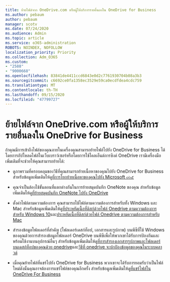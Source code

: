 ```yaml
---
title: ย้ายไฟล์จาก OneDrive.com หรือผู้ให้บริการรายอื่นลงใน OneDrive for Business
ms.author: pebaum
author: pebaum
manager: scotv
ms.date: 07/24/2020
ms.audience: Admin
ms.topic: article
ms.service: o365-administration
ROBOTS: NOINDEX, NOFOLLOW
localization_priority: Priority
ms.collection: Adm_O365
ms.custom:
- "2588"
- "9000668"
ms.openlocfilehash: 83841de4411ccd6843e0d2c7761930704b08a3b3
ms.sourcegitcommit: c6692ce0fa1358ec3529e59ca0ecdfdea4cdc759
ms.translationtype: MT
ms.contentlocale: th-TH
ms.lasthandoff: 09/15/2020
ms.locfileid: "47799727"
---
```

# <a name="move-files-from-onedrivecom-or-another-provider-into-onedrive-for-business"></a>ย้ายไฟล์จาก OneDrive.com หรือผู้ให้บริการรายอื่นลงใน OneDrive for Business

ถ้าคุณมีการเข้าถึงไฟล์ของคุณภายในเครื่องคุณสามารถย้ายไฟล์ไปยัง OneDrive for Business ได้โดยการอัปโหลดไฟล์ในเว็บเบราว์เซอร์หรือโดยการใช้ไคลเอ็นต์การซิงค์ OneDrive เรามีเครื่องมือเพิ่มเติมที่จะช่วยให้คุณสามารถย้ายได้:

- ดูภาพรวมที่ครอบคลุมของวิธีที่คุณสามารถย้ายเนื้อหาของคุณไปยัง OneDrive for Business สำหรับข้อมูลเพิ่มเติมให้ดู[ที่การโยกย้ายเนื้อหาของคุณไปยัง Microsoft ๓๖๕](https://docs.microsoft.com/sharepointmigration/migrate-to-sharepoint-online)
- คุณจำเป็นต้องใช้ขั้นตอนที่แตกต่างกันในการย้ายสมุดบันทึก OneNote ของคุณ สำหรับข้อมูลเพิ่มเติมให้ดู[ที่ย้ายสมุดบันทึก OneNote ไปยัง OneDrive](https://support.office.com/article/move-a-onenote-notebook-to-onedrive-0af0a141-0bdf-49ab-9e50-45dbcca44082)
    
- ตั้งค่าไฟล์ตามความต้องการ คุณสามารถใช้ไฟล์ตามความต้องการสำหรับทั้ง Windows และ Mac สำหรับข้อมูลเพิ่มเติมให้ดู[ที่ประหยัดเนื้อที่ดิสก์ด้วยไฟล์ Onedrive ตามความต้องการสำหรับ Windows 10](https://support.office.com/article/Save-disk-space-with-OneDrive-Files-On-Demand-for-Windows-10-0e6860d3-d9f3-4971-b321-7092438fb38e)และ[ประหยัดเนื้อที่ดิสก์ด้วยไฟล์ Onedrive ตามความต้องการสำหรับ Mac](https://support.office.com/article/Save-disk-space-with-OneDrive-Files-On-Demand-for-Mac-529f6d53-e572-4922-a585-e7a318c135f0)
- สำรองข้อมูลโฟลเดอร์ที่สำคัญ (โฟลเดอร์เดสก์ท็อป, เอกสารและรูปภาพ) บนพีซีที่ใช้ Windows ของคุณด้วยการสำรองข้อมูลโฟลเดอร์ OneDrive บนพีซีเพื่อให้พวกเขาได้รับการป้องกันและพร้อมใช้งานบนอุปกรณ์อื่นๆ สำหรับข้อมูลเพิ่มเติมให้ดู[ที่การสำรองเอกสารรูปภาพและโฟลเดอร์บนเดสก์ท็อปของคุณด้วย onedrive](https://support.office.com/article/back-up-your-documents-pictures-and-desktop-folders-with-onedrive-d61a7930-a6fb-4b95-b28a-6552e77c3057)และ[วิธีที่ onedrive จะปกป้องข้อมูลของคุณในระบบคลาวด์](https://support.office.com/article/how-onedrive-safeguards-your-data-in-the-cloud-23c6ea94-3608-48d7-8bf0-80e142edd1e1) 
- เมื่อคุณย้ายไฟล์ที่แชร์ไปยัง OneDrive for Business พวกเขาจะได้รับการยอมรับว่าเป็นไฟล์ใหม่ดังนั้นคุณอาจต้องการแชร์ไฟล์ของคุณอีกครั้ง สำหรับข้อมูลเพิ่มเติมให้ดู[ที่แชร์ไฟล์ใน OneDrive For Business](https://support.office.com/article/Move-files-from-OneDrive-to-OneDrive-for-Business-7fb28cad-7e25-451f-8b4b-2d1a71e5c0e9#sharefiles)